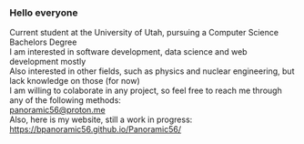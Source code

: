 ### Hello everyone
Current student at the University of Utah, pursuing a Computer Science Bachelors Degree</br>
I am interested in software development, data science and web development mostly</br>
Also interested in other fields, such as physics and nuclear engineering, but lack knowledge on those (for now)</br>
I am willing to colaborate in any project, so feel free to reach me through any of the following methods:</br>
panoramic56@proton.me</br>
Also, here is my website, still a work in progress: https://bpanoramic56.github.io/Panoramic56/
<!--
**BPanoramic56/BPanoramic56** is a ✨ _special_ ✨ repository because its `README.md` (this file) appears on your GitHub profile.

Here are some ideas to get you started:

- 🔭 I’m currently working on ...
- 🌱 I’m currently learning ...
- 👯 I’m looking to collaborate on ...
- 🤔 I’m looking for help with ...
- 💬 Ask me about ...
- 📫 How to reach me: ...
- 😄 Pronouns: ...
- ⚡ Fun fact: ...
-->
